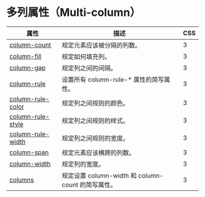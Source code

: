 # 多列属性（Multi-column）

| 属性 | 描述 | CSS |
| --- | --- | --- |
| [column-count](/cssref/pr_column-count.asp "CSS3 column-count 属性") | 规定元素应该被分隔的列数。 | 3 |
| [column-fill](/cssref/pr_column-fill.asp "CSS3 column-fill 属性") | 规定如何填充列。 | 3 |
| [column-gap](/cssref/pr_column-gap.asp "CSS3 column-gap 属性") | 规定列之间的间隔。 | 3 |
| [column-rule](/cssref/pr_column-rule.asp "CSS3 column-rule 属性") | 设置所有 column-rule-* 属性的简写属性。 | 3 |
| [column-rule-color](/cssref/pr_column-rule-color.asp "CSS3 column-rule-color 属性") | 规定列之间规则的颜色。 | 3 |
| [column-rule-style](/cssref/pr_column-rule-style.asp "CSS3 column-rule-style 属性") | 规定列之间规则的样式。 | 3 |
| [column-rule-width](/cssref/pr_column-rule-width.asp "CSS3 column-rule-width 属性") | 规定列之间规则的宽度。 | 3 |
| [column-span](/cssref/pr_column-span.asp "CSS3 column-span 属性") | 规定元素应该横跨的列数。 | 3 |
| [column-width](/cssref/pr_column-width.asp "CSS3 column-width 属性") | 规定列的宽度。 | 3 |
| [columns](/cssref/pr_columns.asp "CSS3 columns 属性") | 规定设置 column-width 和 column-count 的简写属性。 | 3 |

